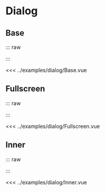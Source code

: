 <script setup lang="ts">
import Base from "../examples/dialog/Base.vue"
import Fullscreen from "../examples/dialog/Fullscreen.vue"
import Inner from "../examples/dialog/Inner.vue"
</script>

# Dialog

## Base

::: raw
<div class="preview">
  <Base />
</div>
:::

<<< ../examples/dialog/Base.vue

## Fullscreen

::: raw
<div class="preview">
  <Fullscreen />
</div>
:::

<<< ../examples/dialog/Fullscreen.vue

## Inner

::: raw
<div class="preview">
  <Inner />
</div>
:::

<<< ../examples/dialog/Inner.vue


